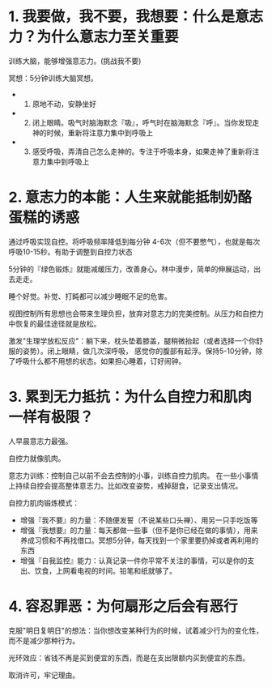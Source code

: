 # 1. 我要做，我不要，我想要：什么是意志力？为什么意志力至关重要


训练大脑，能够增强意志力。(挑战我不要)

冥想：5分钟训练大脑冥想。

- 1. 原地不动，安静坐好
- 2. 闭上眼睛。吸气时脑海默念『吸』，呼气时在脑海默念『呼』。当你发现走神的时候，重新将注意力集中到呼吸上
- 3. 感受呼吸，弄清自己怎么走神的。专注于呼吸本身，如果走神了重新将注意力集中到呼吸上


# 2. 意志力的本能：人生来就能抵制奶酪蛋糕的诱惑

通过呼吸实现自控。将呼吸频率降低到每分钟 4-6次（但不要憋气），也就是每次呼吸10-15秒。有助于调整到自控力状态

5分钟的『绿色锻炼』就能减缓压力，改善身心。林中漫步，简单的伸展运动，出去走走。

睡个好觉。补觉、打盹都可以减少睡眠不足的危害。

视图控制所有思想也会带来生理负担，放弃对意志力的完美控制。从压力和自控力中恢复的最佳途径就是放松。

激发"生理学放松反应"：躺下来，枕头垫着膝盖，腿稍微抬起（或者选择一个你舒服的姿势）。闭上眼睛，做几次深呼吸，
感觉你的腹部有起浮。保持5-10分钟，除了呼吸什么都不用想的状态。如果担心睡着，订好闹钟。

# 3. 累到无力抵抗：为什么自控力和肌肉一样有极限？

人早晨意志力最强。

自控力就像肌肉。

意志力训练：控制自己以前不会去控制的小事，训练自控力肌肉。
在一些小事情上持续自控会提高整体意志力。比如改变姿势，戒掉甜食，记录支出情况。

自控力肌肉锻炼模式：

- 增强『我不要』的力量：不随便发誓（不说某些口头禅）、用另一只手吃饭等
- 增强『我想要』的力量：每天都做一些事（但不是你已经在做的事情），用来养成习惯和不再找借口。冥想5分钟，每天找到一个家里要扔掉或者再利用的东西
- 增强『自我监控』能力：认真记录一件你平常不关注的事情，可以是你的支出、饮食，上网看电视的时间。铅笔和纸就够了。

# 4. 容忍罪恶：为何扇形之后会有恶行

克服"明日复明日"的想法：当你想改变某种行为的时候，试着减少行为的变化性，而不是减少那种行为。

光环效应：省钱不再是买到便宜的东西，而是在支出限额内买到便宜的东西。

取消许可，牢记理由。
